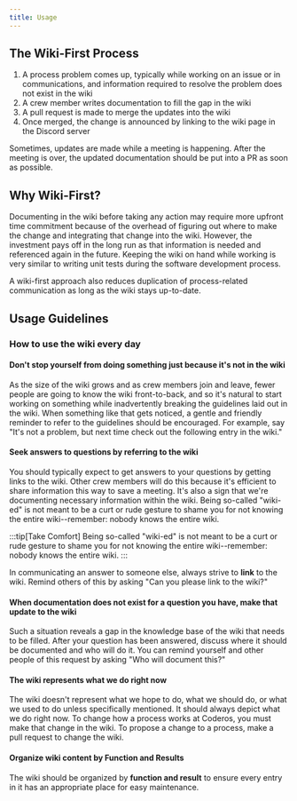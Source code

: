 ```yaml
---
title: Usage
---
```


## The Wiki-First Process

1. A process problem comes up, typically while working on an issue or in communications, and information required to resolve the problem does not exist in the wiki
2. A crew member writes documentation to fill the gap in the wiki
3. A pull request is made to merge the updates into the wiki
4. Once merged, the change is announced by linking to the wiki page in the Discord server

Sometimes, updates are made while a meeting is happening. After the meeting is over, the updated documentation should be put into a PR as soon as possible.

## Why Wiki-First?

Documenting in the wiki before taking any action may require more upfront time commitment because of the overhead of figuring out where to make the change and integrating that change into the wiki. However, the investment pays off in the long run as that information is needed and referenced again in the future. Keeping the wiki on hand while working is very similar to writing unit tests during the software development process. 

A wiki-first approach also reduces duplication of process-related communication as long as the wiki stays up-to-date.

## Usage Guidelines

### How to use the wiki every day

#### Don't stop yourself from doing something just because it's not in the wiki

As the size of the wiki grows and as crew members join and leave, fewer people are going to know the wiki front-to-back, and so it's natural to start working on something while inadvertently breaking the guidelines laid out in the wiki. When something like that gets noticed, a gentle and friendly reminder to refer to the guidelines should be encouraged. For example, say "It's not a problem, but next time check out the following entry in the wiki." 

#### Seek answers to questions by referring to the wiki

You should typically expect to get answers to your questions by getting links to the wiki. Other crew members will do this because it's efficient to share information this way to save a meeting. It's also a sign that we're documenting necessary information within the wiki. Being so-called "wiki-ed" is not meant to be a curt or rude gesture to shame you for not knowing the entire wiki--remember: nobody knows the entire wiki.

:::tip[Take Comfort]
Being so-called "wiki-ed" is not meant to be a curt or rude gesture to shame you for not knowing the entire wiki--remember: nobody knows the entire wiki.
:::

In communicating an answer to someone else, always strive to **link** to the wiki. Remind others of this by asking "Can you please link to the wiki?"

#### When documentation does not exist for a question you have, make that update to the wiki

Such a situation reveals a gap in the knowledge base of the wiki that needs to be filled. After your question has been answered, discuss where it should be documented and who will do it. You can remind yourself and other people of this request by asking "Who will document this?"

#### The wiki represents what we do right now

The wiki doesn't represent what we hope to do, what we should do, or what we used to do unless specifically mentioned. It should always depict what we do right now. To change how a process works at Coderos, you must make that change in the wiki. To propose a change to a process, make a pull request to change the wiki. 

#### Organize wiki content by Function and Results

The wiki should be organized by **function and result** to ensure every entry in it has an appropriate place for easy maintenance.